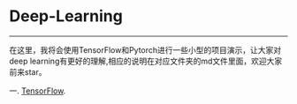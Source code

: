 # Deep-Learning
---
在这里，我将会使用TensorFlow和Pytorch进行一些小型的项目演示，让大家对deep learning有更好的理解,相应的说明在对应文件夹的md文件里面，欢迎大家前来star。

一. [TensorFlow](https://github.com/wu-huipeng/Deep-Learning/tree/master/TensorFlow).
